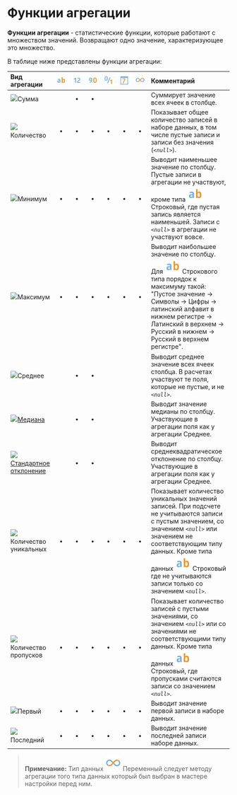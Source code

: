 # Функции агрегации

**Функции агрегации** - статистические функции, которые работают с множеством значений. Возвращают одно значение, характеризующее это множество.

В таблице ниже представлены функции агрегации:

|Вид агрегации|![](../images/icons/datatype_18/datatype_default-01.svg)|![](../images/icons/datatype_18/datatype_default-02.svg)|![](../images/icons/datatype_18/datatype_default-03.svg)|![](../images/icons/datatype_18/datatype_default-04.svg)|![](../images/icons/datatype_18/datatype_default-05.svg)|![](../images/icons/datatype_18/datatype_default-06.svg)|Комментарий|
|:-|:-:|:-:|:-:|:-:|:-:|:-:|:-|
|![](../images/icons/)Сумма||**•**|**•**||||Суммирует значение всех ячеек в столбце.
|![](../images/icons/)Количество|**•**|**•**|**•**|**•**|**•**|**•**|Показывает общее количество записей в наборе данных, в том числе пустые записи и записи без значения (*`<null>`*).|
|![](../images/icons/)Минимум|**•**|**•**|**•**|**•**|**•**|**•**|Выводит наименьшее значение по столбцу. Пустые записи в агрегации не участвуют, кроме типа ![](../images/icons/datatype_18/datatype_default-01.svg) Строковый, где пустая запись является наименьшей. Записи с *`<null>`* в агрегации не участвуют вовсе.|
|![](../images/icons/)Максимум|**•**|**•**|**•**|**•**|**•**|**•**|Выводит наибольшее значение по столбцу. Для ![](../images/icons/datatype_18/datatype_default-01.svg) Строкового типа порядок к максимуму такой: "Пустое значение → Символы → Цифры → латинский алфавит в нижнем регистре → Латинский в верхнем → Русский в нижнем → Русский в верхнем регистре".|
|![](../images/icons/)Среднее||**•**|**•**||||Выводит среднее значение всех ячеек столбца. В расчетах участвуют те поля, которые не пустые, и не *`<null>`*.|
|![](../images/icons/)[Медиана](https://wiki.loginom.ru/articles/median.html)||**•**|**•**||||Выводит значение медианы по столбцу. Участвующие в агрегации поля как у агрегации Среднее.|
|![](../images/icons/)[Стандартное отклонение](https://wiki.loginom.ru/articles/mean-square-deviation.html)||**•**|**•**||||Выводит среднеквадратическое отклонение по столбцу. Участвующие в агрегации поля как у агрегации Среднее.|
|![](../images/icons/)Количество уникальных|**•**|**•**|**•**|**•**|**•**|**•**|Показывает количество уникальных значений записей. При подсчете не учитываются записи с пустым значением, со значением *`<null>`* или значением не соответствующим типу данных. Кроме типа данных ![](../images/icons/datatype_18/datatype_default-01.svg) Строковый где не учитываются записи только со значением *`<null>`*.|
|![](../images/icons/)Количество пропусков|**•**|**•**|**•**|**•**|**•**|**•**|Показывает количество записей с пустыми значениями, со значением *`<null>`* или со значениями не соответствующими типу данных. Кроме типа данных ![](../images/icons/datatype_18/datatype_default-01.svg) Строковый, где пропусками считаются записи со значением *`<null>`*.|
|![](../images/icons/)Первый|**•**|**•**|**•**|**•**|**•**|**•**|Выводит значение первой записи в наборе данных.|
|![](../images/icons/)Последний|&nbsp;&nbsp;**•**&nbsp;&nbsp;|&nbsp;&nbsp;**•**&nbsp;&nbsp;|&nbsp;&nbsp;**•**&nbsp;&nbsp;|&nbsp;&nbsp;**•**&nbsp;&nbsp;|&nbsp;&nbsp;**•**&nbsp;&nbsp;|&nbsp;&nbsp;**•**&nbsp;&nbsp;|Выводит значение последней записи наборе данных.|


> **Примечание:** Тип данных ![](../images/icons/datatype_18/datatype_default-06.svg) Переменный следует методу агрегации того типа данных который был выбран в мастере настройки перед ним.